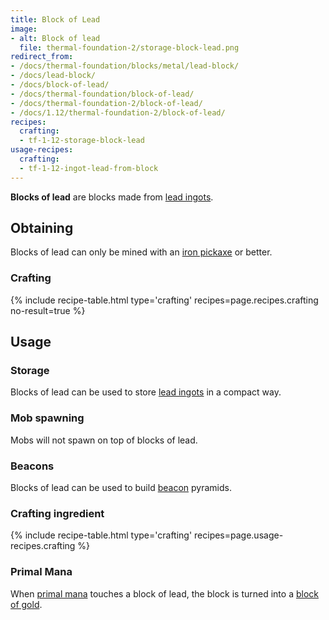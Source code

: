 ```yaml
---
title: Block of Lead
image:
- alt: Block of lead
  file: thermal-foundation-2/storage-block-lead.png
redirect_from:
- /docs/thermal-foundation/blocks/metal/lead-block/
- /docs/lead-block/
- /docs/block-of-lead/
- /docs/thermal-foundation/block-of-lead/
- /docs/thermal-foundation-2/block-of-lead/
- /docs/1.12/thermal-foundation-2/block-of-lead/
recipes:
  crafting:
  - tf-1-12-storage-block-lead
usage-recipes:
  crafting:
  - tf-1-12-ingot-lead-from-block
---
```


**Blocks of lead** are blocks made from [lead ingots](/docs/1.12/thermal-foundation/lead-ingot/).


Obtaining
---------

Blocks of lead can only be mined with an [iron
pickaxe](https://minecraft.gamepedia.com/Pickaxe) or better.

### Crafting
{% include recipe-table.html type='crafting' recipes=page.recipes.crafting no-result=true %}


Usage
-----

### Storage
Blocks of lead can be used to store [lead ingots](/docs/1.12/thermal-foundation/lead-ingot/) in a
compact way.

### Mob spawning
Mobs will not spawn on top of blocks of lead.

### Beacons
Blocks of lead can be used to build
[beacon](https://minecraft.gamepedia.com/Beacon) pyramids.

### Crafting ingredient
{% include recipe-table.html type='crafting' recipes=page.usage-recipes.crafting %}

### Primal Mana
When [primal mana](/docs/1.12/thermal-foundation/primal-mana/) touches a block of lead, the block is
turned into a [block of gold](https://minecraft.gamepedia.com/Block_of_Gold).
